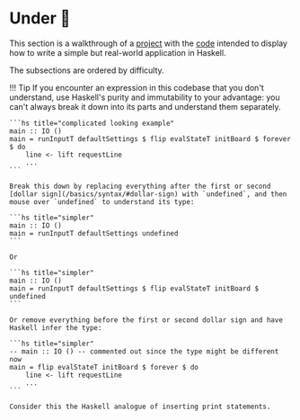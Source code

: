 # Under :construction:

This section is a walkthrough of a [project](https://github.com/reubenharry/haskell-docs) with the [code](https://github.com/reubenharry/haskell-docs/tree/main/src) intended to display how to write a simple but real-world application in Haskell.

The subsections are ordered by difficulty.

!!! Tip
    If you encounter an expression in this codebase that you don't understand, use Haskell's purity and immutability to your advantage: you can't always break it down into its parts and understand them separately.

    ```hs title="complicated looking example"
    main :: IO ()
    main = runInputT defaultSettings $ flip evalStateT initBoard $ forever $ do
        line <- lift requestLine 
        ...
    ```

    Break this down by replacing everything after the first or second [dollar sign](/basics/syntax/#dollar-sign) with `undefined`, and then mouse over `undefined` to understand its type:

    ```hs title="simpler"
    main :: IO ()
    main = runInputT defaultSettings undefined
    ```

    Or 

    ```hs title="simpler"
    main :: IO ()
    main = runInputT defaultSettings $ flip evalStateT initBoard $ undefined
    ```

    Or remove everything before the first or second dollar sign and have Haskell infer the type:

    ```hs title="simpler"
    -- main :: IO () -- commented out since the type might be different now
    main = flip evalStateT initBoard $ forever $ do
        line <- lift requestLine 
        ...
    ```

    Consider this the Haskell analogue of inserting print statements.

